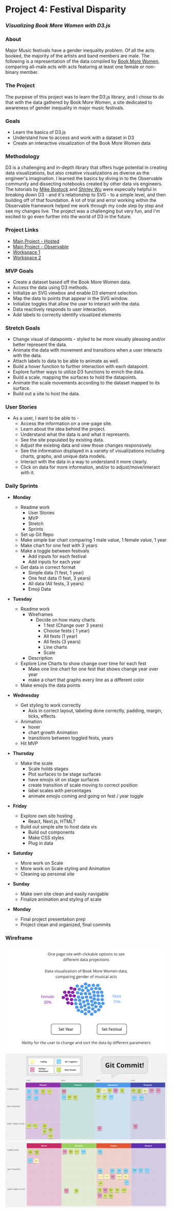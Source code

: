 # Project 4: Festival Disparity
### *Visualizing Book More Women with D3.js*

### **About**
Major Music festivals have a gender inequality problem. Of all the acts booked, the majority of the artists and band members are male. The following is a representation of the data compiled by [Book More Women](https://www.bookmorewomen.com), comparing all-male acts with acts featuring at least one female or non-binary member.

### **The Project**
The purpose of this project was to learn the D3.js library, and I chose to do that with the data gathered by Book More Women, a site dedicated to awareness of gender inequality in major music festivals.

### **Goals**
- Learn the basics of D3.js
- Understand how to access and work with a dataset in D3
- Create an interactive visualization of the Book More Women data

### **Methodology**
D3 is a challenging and in-depth library that offers huge potential in creating data visualizations, but also creative visualizations as diverse as the engineer's imagination. I learned the basics by diving in to the Observable community and dissecting notebooks created by other data vis engineers. The tutorials by [Mike Bostock](https://observablehq.com/@d3/learn-d3?collection=@d3/learn-d3) and [Shirley Wu](https://observablehq.com/@sxywu/introduction-to-svg-and-d3-js) were especially helpful in breaking down D3 - and it's relationship to SVG - to a simple level, and then building off of that foundation. A lot of trial and error working within the Observable framework helped me work through my code step by step and see my changes live. The project was a challenging but very fun, and I'm excited to go even further into the world of D3 in the future.

### **Project Links**
* [Main Project - Hosted](https://chrisdavidspicer.github.io/p4-GraphMoreWomen/)
* [Main Project - Observable](https://observablehq.com/@chrisdavidspicer/the-music-festival-gender-problem)
* [Workspace 1](https://observablehq.com/d/9c8d4f9cecfd3f2e)
* [Workspace 2](https://observablehq.com/d/ba13a554ed8f30ab)

### **MVP Goals**
* Create a dataset based off the Book More Women data.
* Access the data using D3 methods.
* Initialize an SVG viewbox and enable D3 element selection.
* Map the data to points that appear in the SVG window.
* Initialize toggles that allow the user to interact with the data.
* Data reactively responds to user interaction.
* Add labels to correctly identify visualized elements
### **Stretch Goals**
* Change visual of datapoints - styled to be more visually pleasing and/or better represent the data.
* Animate the data with movement and transitions when a user interacts with the data.
* Attach labels to data to be able to animate as well.
* Build a hover function to further interaction with each datapoint.
* Explore further ways to utilize D3 functions to enrich the data.
* Build a scale, mapping the surfaces to hold the datapoints.
* Animate the scale movements according to the dataset mapped to its surface.
* Build out a site to host the data.
### **User Stories**
* As a user, I want to be able to -
    - Access the information on a one-page site.
    - Learn about the idea behind the project.
    - Understand what the data is and what it represents.
    - See the site populated by existing data.
    - Adjust the existing data and view those changes responsively.
    - See the information displayed in a variety of visualizations
         including charts, graphs, and unique data models.
    - Interact with the data in a way to understand it more clearly.
    - Click on data for more information, and/or to adjust/move/interact with it.

### **Daily Sprints**
* **Monday**
    - Readme work
        - User Stories
        - MVP
        - Stretch
        - Sprints
    - Set up Git Repo
    - Make simple bar chart comparing 1 male value, 1 female value, 1 year
    - Make chart for one fest with 3 years
    - Make a toggle between festivals
        - Add inputs for each festival
        - Add inputs for each year
    - Get data in correct format
        - Simple data (1 fest, 1 year)
        - One fest data (1 fest, 3 years)
        - All data (All fests, 3 years)
        - Emoji Data

* **Tuesday**
    - Readme work    
        - Wireframes
            - Decide on how many charts
                - 1 fest (Change over 3 years)
                - Choose fests ( 1 year)
                - All fests (1 year)
                - All fests (3 years)
                - Line charts
                - Scale
        - Description
    - Explore Line Charts to show change over time for each fest
        - Make one line chart for one fest that shows change year over year
        - make a chart that graphs every line as a different color
    - Make emojis the data points

* **Wednesday**
    - Get styling to work correctly
        - Axis in correct layout, labeling done correctly, padding, margin, ticks, effects
    - Animation
        - hover
        - chart growth Animation
        - transitions between toggled fests, years
    - Hit MVP

* **Thursday**
    - Make the scale
        - Scale holds stages
        - Plot surfaces to be stage surfaces
        - have emojis sit on stage surfaces
        - create transition of scale moving to correct position
        - label scales with percentages
        - animate emojis coming and going on fest / year toggle

* **Friday**
    - Explore own site hosting
        - React, Next.js, HTML?
    - Build out simple site to host data vis
        - Build out components
        - Make CSS styles
        - Plug in data

* **Saturday**
    - More work on Scale
    - More work on Scale styling and Animation
    - Cleaning up personal site

* **Sunday**
    - Make own site clean and easily navigable
    - Finalize animation and styling of scale

* **Monday**
    - Final project presentation prep
    - Project clean and organized, final commits

### **Wireframe**
![Wireframe - D3 Plot](/img/Wireframe-Plot.png)
![Miro Board - Sprint 1](/img/Miro-Sprint1.png)
![Miro Board - Sprint 2](/img/Miro-Sprint2.png)